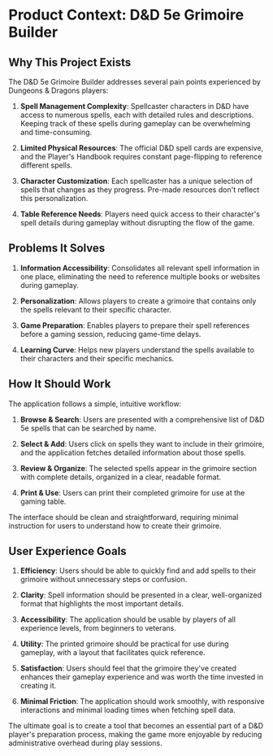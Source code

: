# Product Context: D&D 5e Grimoire Builder

## Why This Project Exists

The D&D 5e Grimoire Builder addresses several pain points experienced by Dungeons & Dragons players:

1. **Spell Management Complexity**: Spellcaster characters in D&D have access to numerous spells, each with detailed rules and descriptions. Keeping track of these spells during gameplay can be overwhelming and time-consuming.

2. **Limited Physical Resources**: The official D&D spell cards are expensive, and the Player's Handbook requires constant page-flipping to reference different spells.

3. **Character Customization**: Each spellcaster has a unique selection of spells that changes as they progress. Pre-made resources don't reflect this personalization.

4. **Table Reference Needs**: Players need quick access to their character's spell details during gameplay without disrupting the flow of the game.

## Problems It Solves

1. **Information Accessibility**: Consolidates all relevant spell information in one place, eliminating the need to reference multiple books or websites during gameplay.

2. **Personalization**: Allows players to create a grimoire that contains only the spells relevant to their specific character.

3. **Game Preparation**: Enables players to prepare their spell references before a gaming session, reducing game-time delays.

4. **Learning Curve**: Helps new players understand the spells available to their characters and their specific mechanics.

## How It Should Work

The application follows a simple, intuitive workflow:

1. **Browse & Search**: Users are presented with a comprehensive list of D&D 5e spells that can be searched by name.

2. **Select & Add**: Users click on spells they want to include in their grimoire, and the application fetches detailed information about those spells.

3. **Review & Organize**: The selected spells appear in the grimoire section with complete details, organized in a clear, readable format.

4. **Print & Use**: Users can print their completed grimoire for use at the gaming table.

The interface should be clean and straightforward, requiring minimal instruction for users to understand how to create their grimoire.

## User Experience Goals

1. **Efficiency**: Users should be able to quickly find and add spells to their grimoire without unnecessary steps or confusion.

2. **Clarity**: Spell information should be presented in a clear, well-organized format that highlights the most important details.

3. **Accessibility**: The application should be usable by players of all experience levels, from beginners to veterans.

4. **Utility**: The printed grimoire should be practical for use during gameplay, with a layout that facilitates quick reference.

5. **Satisfaction**: Users should feel that the grimoire they've created enhances their gameplay experience and was worth the time invested in creating it.

6. **Minimal Friction**: The application should work smoothly, with responsive interactions and minimal loading times when fetching spell data.

The ultimate goal is to create a tool that becomes an essential part of a D&D player's preparation process, making the game more enjoyable by reducing administrative overhead during play sessions.
